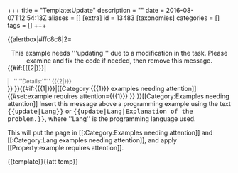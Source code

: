 +++
title = "Template:Update"
description = ""
date = 2016-08-07T12:54:13Z
aliases = []
[extra]
id = 13483
[taxonomies]
categories = []
tags = []
+++

{{alertbox|#ffc8c8|2=<div style="text-align:center">This example needs '''updating''' due to a modification in the task. Please examine and fix the code if needed, then remove this message.</div>{{#if:{{{2|}}}|
<blockquote style="margin:0;font-size:90%">'''''Details:''''' {{{2|}}}</blockquote>}} }}<includeonly>{{#if:{{{1|}}}|[[Category:{{{1}}} examples needing attention]]{{#set:example requires attention={{{1}}} }} }}[[Category:Examples needing attention]]</includeonly><noinclude>
Insert this message above a programming example using the text <tt><nowiki>{{update|Lang}}</nowiki></tt> or <tt><nowiki>{{update|Lang|Explanation of the problem.}}</nowiki></tt>, where ''Lang'' is the programming language used. 

This will put the page in [[:Category:Examples needing attention]] and [[:Category:Lang examples needing attention]], and apply [[Property:example requires attention]].

{{template}}{{att temp}}</noinclude>
